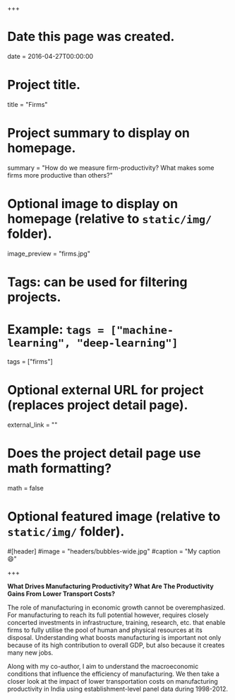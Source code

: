 +++
# Date this page was created.
date = 2016-04-27T00:00:00

# Project title.
title = "Firms"

# Project summary to display on homepage.
summary = "How do we measure firm-productivity? What makes some firms more productive than others?"

# Optional image to display on homepage (relative to `static/img/` folder).
image_preview = "firms.jpg"

# Tags: can be used for filtering projects.
# Example: `tags = ["machine-learning", "deep-learning"]`
tags = ["firms"]

# Optional external URL for project (replaces project detail page).
external_link = ""

# Does the project detail page use math formatting?
math = false

# Optional featured image (relative to `static/img/` folder).
#[header]
#image = "headers/bubbles-wide.jpg"
#caption = "My caption :smile:"

+++

**What Drives Manufacturing Productivity? What Are The Productivity Gains From Lower Transport Costs?**

The role of manufacturing in economic growth cannot be overemphasized. For manufacturing to reach its full potential however, requires closely concerted investments in infrastructure, training, research, etc. that enable firms to fully utilise the pool of human and physical resources at its disposal. Understanding what boosts manufacturing is important not only because of its high contribution to overall GDP, but also because it creates many new jobs. 

Along with my co-author, I aim to understand the macroeconomic conditions that influence the efficiency of manufacturing. We then take a closer look at the impact of lower transportation costs on manufacturing productivity in India using establishment-level panel data during 1998-2012. 
